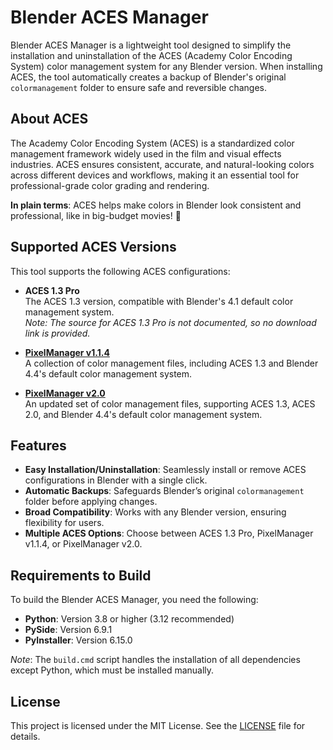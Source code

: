 # Blender ACES Manager

Blender ACES Manager is a lightweight tool designed to simplify the installation and uninstallation of the ACES (Academy Color Encoding System) color management system for any Blender version. When installing ACES, the tool automatically creates a backup of Blender's original `colormanagement` folder to ensure safe and reversible changes.

## About ACES

The Academy Color Encoding System (ACES) is a standardized color management framework widely used in the film and visual effects industries. ACES ensures consistent, accurate, and natural-looking colors across different devices and workflows, making it an essential tool for professional-grade color grading and rendering.

**In plain terms**: ACES helps make colors in Blender look consistent and professional, like in big-budget movies! 🎥

## Supported ACES Versions

This tool supports the following ACES configurations:

- **ACES 1.3 Pro**  
  The ACES 1.3 version, compatible with Blender's 4.1 default color management system.  
  *Note: The source for ACES 1.3 Pro is not documented, so no download link is provided.*

- **[PixelManager v1.1.4](https://github.com/Joegenco/PixelManager/releases/tag/v.1.1.4)**  
  A collection of color management files, including ACES 1.3 and Blender 4.4's default color management system.

- **[PixelManager v2.0](https://github.com/Joegenco/PixelManager/releases/tag/v.2.0-RC3)**  
  An updated set of color management files, supporting ACES 1.3, ACES 2.0, and Blender 4.4's default color management system.

## Features

- **Easy Installation/Uninstallation**: Seamlessly install or remove ACES configurations in Blender with a single click.
- **Automatic Backups**: Safeguards Blender’s original `colormanagement` folder before applying changes.
- **Broad Compatibility**: Works with any Blender version, ensuring flexibility for users.
- **Multiple ACES Options**: Choose between ACES 1.3 Pro, PixelManager v1.1.4, or PixelManager v2.0.

## Requirements to Build

To build the Blender ACES Manager, you need the following:

- **Python**: Version 3.8 or higher (3.12 recommended)
- **PySide**: Version 6.9.1
- **PyInstaller**: Version 6.15.0

*Note*: The `build.cmd` script handles the installation of all dependencies except Python, which must be installed manually.

## License

This project is licensed under the MIT License. See the [LICENSE](LICENSE) file for details.